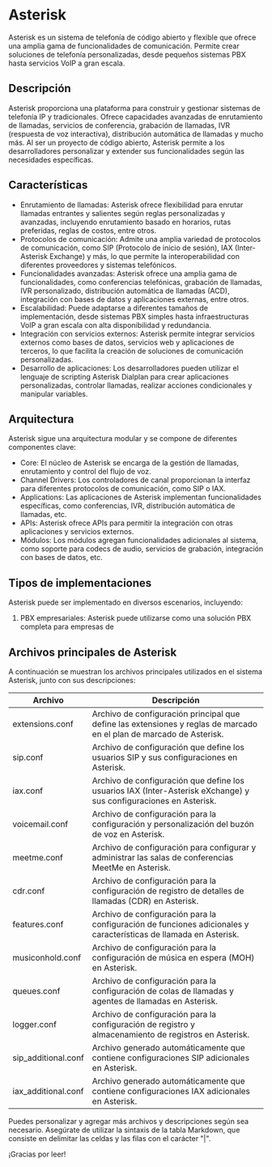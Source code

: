 
# Asterisk

Asterisk es un sistema de telefonía de código abierto y flexible que ofrece una amplia gama de funcionalidades de comunicación. Permite crear soluciones de telefonía personalizadas, desde pequeños sistemas PBX hasta servicios VoIP a gran escala.

## Descripción

Asterisk proporciona una plataforma para construir y gestionar sistemas de telefonía IP y tradicionales. Ofrece capacidades avanzadas de enrutamiento de llamadas, servicios de conferencia, grabación de llamadas, IVR (respuesta de voz interactiva), distribución automática de llamadas y mucho más. Al ser un proyecto de código abierto, Asterisk permite a los desarrolladores personalizar y extender sus funcionalidades según las necesidades específicas.

## Características

- Enrutamiento de llamadas: Asterisk ofrece flexibilidad para enrutar llamadas entrantes y salientes según reglas personalizadas y avanzadas, incluyendo enrutamiento basado en horarios, rutas preferidas, reglas de costos, entre otros.
- Protocolos de comunicación: Admite una amplia variedad de protocolos de comunicación, como SIP (Protocolo de inicio de sesión), IAX (Inter-Asterisk Exchange) y más, lo que permite la interoperabilidad con diferentes proveedores y sistemas telefónicos.
- Funcionalidades avanzadas: Asterisk ofrece una amplia gama de funcionalidades, como conferencias telefónicas, grabación de llamadas, IVR personalizado, distribución automática de llamadas (ACD), integración con bases de datos y aplicaciones externas, entre otros.
- Escalabilidad: Puede adaptarse a diferentes tamaños de implementación, desde sistemas PBX simples hasta infraestructuras VoIP a gran escala con alta disponibilidad y redundancia.
- Integración con servicios externos: Asterisk permite integrar servicios externos como bases de datos, servicios web y aplicaciones de terceros, lo que facilita la creación de soluciones de comunicación personalizadas.
- Desarrollo de aplicaciones: Los desarrolladores pueden utilizar el lenguaje de scripting Asterisk Dialplan para crear aplicaciones personalizadas, controlar llamadas, realizar acciones condicionales y manipular variables.

## Arquitectura

Asterisk sigue una arquitectura modular y se compone de diferentes componentes clave:

- Core: El núcleo de Asterisk se encarga de la gestión de llamadas, enrutamiento y control del flujo de voz.
- Channel Drivers: Los controladores de canal proporcionan la interfaz para diferentes protocolos de comunicación, como SIP o IAX.
- Applications: Las aplicaciones de Asterisk implementan funcionalidades específicas, como conferencias, IVR, distribución automática de llamadas, etc.
- APIs: Asterisk ofrece APIs para permitir la integración con otras aplicaciones y servicios externos.
- Módulos: Los módulos agregan funcionalidades adicionales al sistema, como soporte para codecs de audio, servicios de grabación, integración con bases de datos, etc.

## Tipos de implementaciones

Asterisk puede ser implementado en diversos escenarios, incluyendo:

1. PBX empresariales: Asterisk puede utilizarse como una solución PBX completa para empresas de

## Archivos principales de Asterisk

A continuación se muestran los archivos principales utilizados en el sistema Asterisk, junto con sus descripciones:

| Archivo               | Descripción                                                                 |
| --------------------- | --------------------------------------------------------------------------- |
| extensions.conf       | Archivo de configuración principal que define las extensiones y reglas de marcado en el plan de marcado de Asterisk. |
| sip.conf              | Archivo de configuración que define los usuarios SIP y sus configuraciones en Asterisk. |
| iax.conf              | Archivo de configuración que define los usuarios IAX (Inter-Asterisk eXchange) y sus configuraciones en Asterisk. |
| voicemail.conf        | Archivo de configuración para la configuración y personalización del buzón de voz en Asterisk. |
| meetme.conf           | Archivo de configuración para configurar y administrar las salas de conferencias MeetMe en Asterisk. |
| cdr.conf              | Archivo de configuración para la configuración de registro de detalles de llamadas (CDR) en Asterisk. |
| features.conf         | Archivo de configuración para la configuración de funciones adicionales y características de llamada en Asterisk. |
| musiconhold.conf      | Archivo de configuración para la configuración de música en espera (MOH) en Asterisk. |
| queues.conf           | Archivo de configuración para la configuración de colas de llamadas y agentes de llamadas en Asterisk. |
| logger.conf           | Archivo de configuración para la configuración de registro y almacenamiento de registros en Asterisk. |
| sip_additional.conf   | Archivo generado automáticamente que contiene configuraciones SIP adicionales en Asterisk. |
| iax_additional.conf   | Archivo generado automáticamente que contiene configuraciones IAX adicionales en Asterisk. |

Puedes personalizar y agregar más archivos y descripciones según sea necesario. Asegúrate de utilizar la sintaxis de la tabla Markdown, que consiste en delimitar las celdas y las filas con el carácter "|".

¡Gracias por leer!
